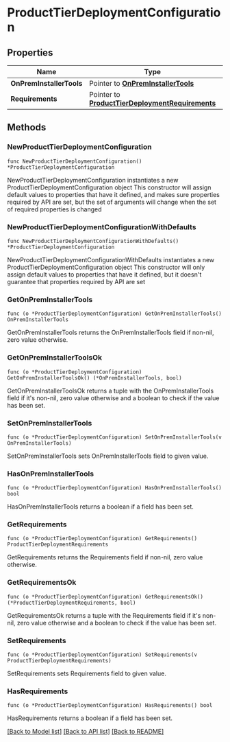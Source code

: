 # ProductTierDeploymentConfiguration

## Properties

Name | Type | Description | Notes
------------ | ------------- | ------------- | -------------
**OnPremInstallerTools** | Pointer to [**OnPremInstallerTools**](OnPremInstallerTools.md) |  | [optional] 
**Requirements** | Pointer to [**ProductTierDeploymentRequirements**](ProductTierDeploymentRequirements.md) |  | [optional] 

## Methods

### NewProductTierDeploymentConfiguration

`func NewProductTierDeploymentConfiguration() *ProductTierDeploymentConfiguration`

NewProductTierDeploymentConfiguration instantiates a new ProductTierDeploymentConfiguration object
This constructor will assign default values to properties that have it defined,
and makes sure properties required by API are set, but the set of arguments
will change when the set of required properties is changed

### NewProductTierDeploymentConfigurationWithDefaults

`func NewProductTierDeploymentConfigurationWithDefaults() *ProductTierDeploymentConfiguration`

NewProductTierDeploymentConfigurationWithDefaults instantiates a new ProductTierDeploymentConfiguration object
This constructor will only assign default values to properties that have it defined,
but it doesn't guarantee that properties required by API are set

### GetOnPremInstallerTools

`func (o *ProductTierDeploymentConfiguration) GetOnPremInstallerTools() OnPremInstallerTools`

GetOnPremInstallerTools returns the OnPremInstallerTools field if non-nil, zero value otherwise.

### GetOnPremInstallerToolsOk

`func (o *ProductTierDeploymentConfiguration) GetOnPremInstallerToolsOk() (*OnPremInstallerTools, bool)`

GetOnPremInstallerToolsOk returns a tuple with the OnPremInstallerTools field if it's non-nil, zero value otherwise
and a boolean to check if the value has been set.

### SetOnPremInstallerTools

`func (o *ProductTierDeploymentConfiguration) SetOnPremInstallerTools(v OnPremInstallerTools)`

SetOnPremInstallerTools sets OnPremInstallerTools field to given value.

### HasOnPremInstallerTools

`func (o *ProductTierDeploymentConfiguration) HasOnPremInstallerTools() bool`

HasOnPremInstallerTools returns a boolean if a field has been set.

### GetRequirements

`func (o *ProductTierDeploymentConfiguration) GetRequirements() ProductTierDeploymentRequirements`

GetRequirements returns the Requirements field if non-nil, zero value otherwise.

### GetRequirementsOk

`func (o *ProductTierDeploymentConfiguration) GetRequirementsOk() (*ProductTierDeploymentRequirements, bool)`

GetRequirementsOk returns a tuple with the Requirements field if it's non-nil, zero value otherwise
and a boolean to check if the value has been set.

### SetRequirements

`func (o *ProductTierDeploymentConfiguration) SetRequirements(v ProductTierDeploymentRequirements)`

SetRequirements sets Requirements field to given value.

### HasRequirements

`func (o *ProductTierDeploymentConfiguration) HasRequirements() bool`

HasRequirements returns a boolean if a field has been set.


[[Back to Model list]](../README.md#documentation-for-models) [[Back to API list]](../README.md#documentation-for-api-endpoints) [[Back to README]](../README.md)


